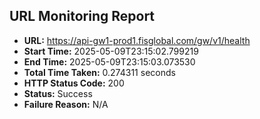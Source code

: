 ## URL Monitoring Report

- **URL:** https://api-gw1-prod1.fisglobal.com/gw/v1/health
- **Start Time:** 2025-05-09T23:15:02.799219
- **End Time:** 2025-05-09T23:15:03.073530
- **Total Time Taken:** 0.274311 seconds
- **HTTP Status Code:** 200
- **Status:** Success
- **Failure Reason:** N/A
